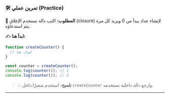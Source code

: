 ### 🛠️ تمرين عملي (Practice)
🧩 **المطلوب:**
اكتب دالة تستخدم الإغلاق (closure) لإنشاء عداد يبدأ من 0 ويزيد كل مرة يتم استدعاؤه.

✍️ **ابدأ هنا:**
```javascript
function createCounter() {
  // كودك هنا
}

const counter = createCounter();
console.log(counter()); // 1
console.log(counter()); // 2
```
> 💡 **تلميح:** استخدم متغيرًا داخل `createCounter` وارجع دالة داخلية تستخدمه.

---